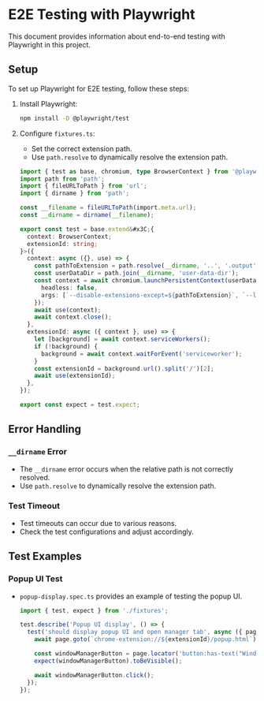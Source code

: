 # E2E Testing with Playwright

This document provides information about end-to-end testing with Playwright in this project.

## Setup

To set up Playwright for E2E testing, follow these steps:

1.  Install Playwright:

    ```bash
    npm install -D @playwright/test
    ```

2.  Configure `fixtures.ts`:

    - Set the correct extension path.
    - Use `path.resolve` to dynamically resolve the extension path.

    ```typescript
    import { test as base, chromium, type BrowserContext } from '@playwright/test';
    import path from 'path';
    import { fileURLToPath } from 'url';
    import { dirname } from 'path';

    const __filename = fileURLToPath(import.meta.url);
    const __dirname = dirname(__filename);

    export const test = base.extend&#x3C;{
      context: BrowserContext;
      extensionId: string;
    }>({
      context: async ({}, use) => {
        const pathToExtension = path.resolve(__dirname, '..', '.output', 'chrome-mv3');
        const userDataDir = path.join(__dirname, 'user-data-dir');
        const context = await chromium.launchPersistentContext(userDataDir, {
          headless: false,
          args: [`--disable-extensions-except=${pathToExtension}`, `--load-extension=${pathToExtension}`],
        });
        await use(context);
        await context.close();
      },
      extensionId: async ({ context }, use) => {
        let [background] = await context.serviceWorkers();
        if (!background) {
          background = await context.waitForEvent('serviceworker');
        }
        const extensionId = background.url().split('/')[2];
        await use(extensionId);
      },
    });

    export const expect = test.expect;
    ```

## Error Handling

### `__dirname` Error

- The `__dirname` error occurs when the relative path is not correctly resolved.
- Use `path.resolve` to dynamically resolve the extension path.

### Test Timeout

- Test timeouts can occur due to various reasons.
- Check the test configurations and adjust accordingly.

## Test Examples

### Popup UI Test

- `popup-display.spec.ts` provides an example of testing the popup UI.

  ```typescript
  import { test, expect } from './fixtures';

  test.describe('Popup UI display', () => {
    test('should display popup UI and open manager tab', async ({ page, extensionId }) => {
      await page.goto(`chrome-extension://${extensionId}/popup.html`);

      const windowManagerButton = page.locator('button:has-text("Window Manager")');
      expect(windowManagerButton).toBeVisible();

      await windowManagerButton.click();
    });
  });
  ```
